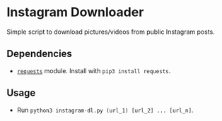# Instagram Downloader
Simple script to download pictures/videos from public Instagram posts.

## Dependencies
- [`requests`](https://pypi.org/project/requests/) module. Install with `pip3 install requests`.

## Usage
- Run `python3 instagram-dl.py (url_1) [url_2] ... [url_n]`.